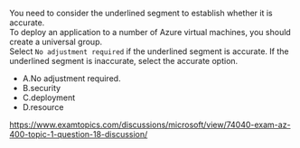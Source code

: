 You need to consider the underlined segment to establish whether it is accurate.<br/>To deploy an application to a number of Azure virtual machines, you should create a universal group.<br/>Select `No adjustment required` if the underlined segment is accurate. If the underlined segment is inaccurate, select the accurate option.<br/><ul><li class="multi-choice-item"><span class="multi-choice-letter" data-choice-letter="A">A.</span>No adjustment required.</li><li class="multi-choice-item"><span class="multi-choice-letter" data-choice-letter="B">B.</span>security</li><li class="multi-choice-item correct-hidden"><span class="multi-choice-letter" data-choice-letter="C">C.</span>deployment</li><li class="multi-choice-item"><span class="multi-choice-letter" data-choice-letter="D">D.</span>resource</li></ul><p><a href="https://www.examtopics.com/discussions/microsoft/view/74040-exam-az-400-topic-1-question-18-discussion/">https://www.examtopics.com/discussions/microsoft/view/74040-exam-az-400-topic-1-question-18-discussion/</a></p><script src="https://giscus.app/client.js"                    data-repo="azsamples/az204"                    data-repo-id="R_kgDOMRXzDQ"                    data-category="General"                    data-category-id="DIC_kwDOMRXzDc4Cgi27"                    data-mapping="pathname"                    data-strict="0"                    data-reactions-enabled="0"                    data-emit-metadata="0"                    data-input-position="bottom"                    data-theme="preferred_color_scheme"                    data-lang="en"                    crossorigin="anonymous"                    async>                    </script>